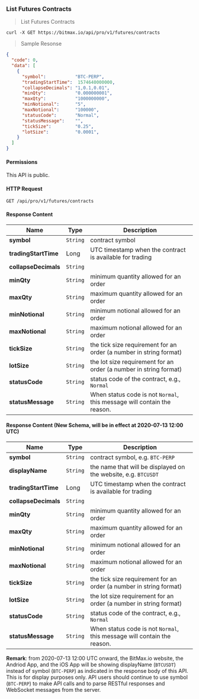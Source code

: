 ### List Futures Contracts

> List Futures Contracts

```shell
curl -X GET https://bitmax.io/api/pro/v1/futures/contracts
```

> Sample Resonse

```json
{
  "code": 0,
  "data": [
    {
      "symbol":           "BTC-PERP",
      "tradingStartTime":  1574640000000,
      "collapseDecimals": "1,0.1,0.01",
      "minQty":           "0.000000001",
      "maxQty":           "1000000000",
      "minNotional":      "5",
      "maxNotional":      "100000",
      "statusCode":       "Normal",
      "statusMessage":    "",
      "tickSize":         "0.25",
      "lotSize":          "0.0001",
    }
  ]
}
```

#### Permissions 

This API is public. 

#### HTTP Request

`GET /api/pro/v1/futures/contracts`

#### Response Content

 Name                | Type     | Description
-------------------- | -------- | --------------------- 
**symbol**           | `String` | contract symbol 
**tradingStartTime** | Long     | UTC timestamp when the contract is available for trading
**collapseDecimals** | `String` | 
**minQty**           | `String` | minimum quantity allowed for an order
**maxQty**           | `String` | maximum quantity allowed for an order
**minNotional**      | `String` | minimum notional allowed for an order
**maxNotional**      | `String` | maximum notional allowed for an order
**tickSize**         | `String` | the tick size requirement for an order (a number in string format) 
**lotSize**          | `String` | the lot size requirement for an order (a number in string format) 
**statusCode**       | `String` | status code of the contract, e.g., `Normal`
**statusMessage**    | `String` | When status code is not `Normal`, this message will contain the reason.

#### Response Content (New Schema, will be in effect at 2020-07-13 12:00 UTC)

 Name                 | Type     | Description                                                           
--------------------- | -------- | ----------------------------------------------------------------------
**symbol**            | `String` | contract symbol, e.g. `BTC-PERP`
**displayName**       | `String` | the name that will be displayed on the website, e.g. `BTCUSDT`
**tradingStartTime**  | Long     | UTC timestamp when the contract is available for trading
**collapseDecimals**  | `String` | 
**minQty**            | `String` | minimum quantity allowed for an order
**maxQty**            | `String` | maximum quantity allowed for an order
**minNotional**       | `String` | minimum notional allowed for an order
**maxNotional**       | `String` | maximum notional allowed for an order
**tickSize**          | `String` | the tick size requirement for an order (a number in string format) 
**lotSize**           | `String` | the lot size requirement for an order (a number in string format) 
**statusCode**        | `String` | status code of the contract, e.g., `Normal`
**statusMessage**     | `String` | When status code is not `Normal`, this message will contain the reason.


**Remark**: from 2020-07-13 12:00 UTC onward, the BitMax.io website, the Andriod App, and the iOS App will be showing displayName (`BTCUSDT`) instead of 
symbol (`BTC-PERP`) as indicated in the response body of this API. This is for display purposes only. API users should continue to use symbol (`BTC-PERP`) 
to make API calls and to parse RESTful responses and WebSocket messages from the server.  


